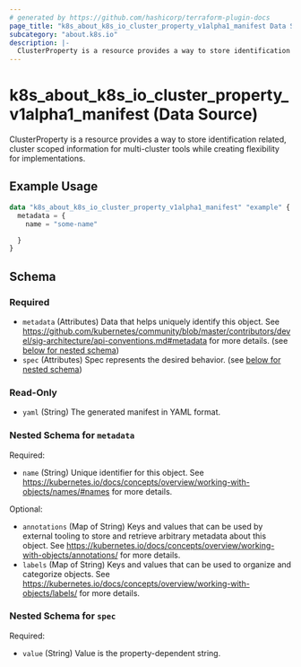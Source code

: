 ```yaml
---
# generated by https://github.com/hashicorp/terraform-plugin-docs
page_title: "k8s_about_k8s_io_cluster_property_v1alpha1_manifest Data Source - terraform-provider-k8s"
subcategory: "about.k8s.io"
description: |-
  ClusterProperty is a resource provides a way to store identification related, cluster scoped information for multi-cluster tools while creating flexibility for implementations.
---
```


# k8s_about_k8s_io_cluster_property_v1alpha1_manifest (Data Source)

ClusterProperty is a resource provides a way to store identification related, cluster scoped information for multi-cluster tools while creating flexibility for implementations.

## Example Usage

```terraform
data "k8s_about_k8s_io_cluster_property_v1alpha1_manifest" "example" {
  metadata = {
    name = "some-name"

  }
}
```

<!-- schema generated by tfplugindocs -->
## Schema

### Required

- `metadata` (Attributes) Data that helps uniquely identify this object. See https://github.com/kubernetes/community/blob/master/contributors/devel/sig-architecture/api-conventions.md#metadata for more details. (see [below for nested schema](#nestedatt--metadata))
- `spec` (Attributes) Spec represents the desired behavior. (see [below for nested schema](#nestedatt--spec))

### Read-Only

- `yaml` (String) The generated manifest in YAML format.

<a id="nestedatt--metadata"></a>
### Nested Schema for `metadata`

Required:

- `name` (String) Unique identifier for this object. See https://kubernetes.io/docs/concepts/overview/working-with-objects/names/#names for more details.

Optional:

- `annotations` (Map of String) Keys and values that can be used by external tooling to store and retrieve arbitrary metadata about this object. See https://kubernetes.io/docs/concepts/overview/working-with-objects/annotations/ for more details.
- `labels` (Map of String) Keys and values that can be used to organize and categorize objects. See https://kubernetes.io/docs/concepts/overview/working-with-objects/labels/ for more details.


<a id="nestedatt--spec"></a>
### Nested Schema for `spec`

Required:

- `value` (String) Value is the property-dependent string.
